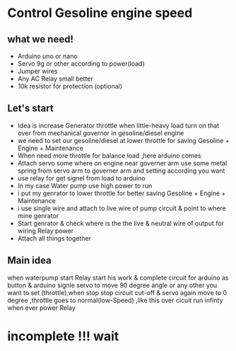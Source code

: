 # Control Gesoline engine speed

## what we need!
- Arduino uno or nano
- Servo 9g or other according to power(load)
- Jumper wires 
- Any AC Relay small better
- 10k resistor for protection (optional)

## Let's start
- Idea is increase Generator throttle when little-heavy load turn on that over from mechanical governor in gesoline/diesel engine 
- we need to set our gesoline/diesel at lower throttle for saving Gesoline + Engine + Maintenance 
- When need more throttle for balance load ,here arduino comes
- Attach servo some where on engine near governer arm use some metal spring from servo arm to governer arm and setting according you want
- use relay for get signel from load to arduino 
- In my case Water pump use high power to run 
- i put my genrator to lower throttle for better saving Gesoline + Engine + Maintenance 
- i use single wire and attach to live wire of pump circuit & point to where mine genrator 
- Start genrator & check where is the the live & neutral wire of output for wiring Relay power 
- Attach all things together


## Main idea 

when waterpump start Relay start his work & complete circuit for arduino as button & arduino signle servo to move 90 degree angle or any other you want to set (throttle),when stop stop circuit cut-off & servo again move to 0 degree ,throttle goes to normal(low-Speed) ,like this over cicuit run infinty when ever power Relay

# incomplete !!! wait
